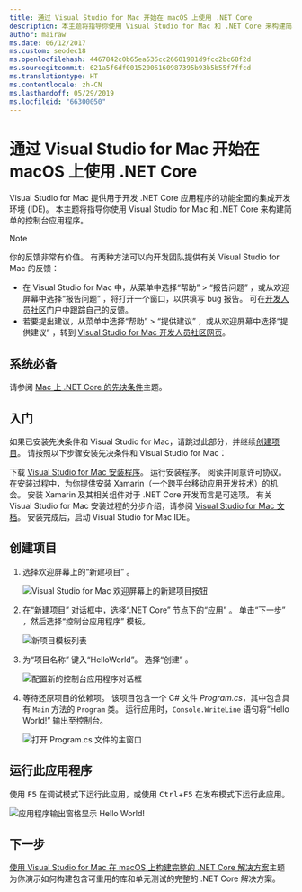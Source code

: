 ```yaml
---
title: 通过 Visual Studio for Mac 开始在 macOS 上使用 .NET Core
description: 本主题将指导你使用 Visual Studio for Mac 和 .NET Core 来构建简单的控制台应用程序。
author: mairaw
ms.date: 06/12/2017
ms.custom: seodec18
ms.openlocfilehash: 4467842c0b65ea536cc26601981d9fcc2bc68f2d
ms.sourcegitcommit: 621a5f6df00152006160987395b93b5b55f7ffcd
ms.translationtype: HT
ms.contentlocale: zh-CN
ms.lasthandoff: 05/29/2019
ms.locfileid: "66300050"
---
```

# <a name="get-started-with-net-core-on-macos-using-visual-studio-for-mac"></a>通过 Visual Studio for Mac 开始在 macOS 上使用 .NET Core

Visual Studio for Mac 提供用于开发 .NET Core 应用程序的功能全面的集成开发环境 (IDE)。 本主题将指导你使用 Visual Studio for Mac 和 .NET Core 来构建简单的控制台应用程序。

> [!NOTE]
> 你的反馈非常有价值。 有两种方法可以向开发团队提供有关 Visual Studio for Mac 的反馈：
> * 在 Visual Studio for Mac 中，从菜单中选择“帮助”   > “报告问题”  ，或从欢迎屏幕中选择“报告问题”  ，将打开一个窗口，以供填写 bug 报告。 可在[开发人员社区](https://developercommunity.visualstudio.com/spaces/8/index.html)门户中跟踪自己的反馈。
> * 若要提出建议，从菜单中选择“帮助”   > “提供建议”  ，或从欢迎屏幕中选择“提供建议”  ，转到 [Visual Studio for Mac 开发人员社区网页](https://developercommunity.visualstudio.com/content/idea/post.html?space=41)。

## <a name="prerequisites"></a>系统必备

请参阅 [Mac 上 .NET Core 的先决条件](../../core/macos-prerequisites.md)主题。

## <a name="get-started"></a>入门

如果已安装先决条件和 Visual Studio for Mac，请跳过此部分，并继续[创建项目](#creating-a-project)。 请按照以下步骤安装先决条件和 Visual Studio for Mac：

下载 [Visual Studio for Mac 安装程序](https://visualstudio.microsoft.com/vs/mac/?utm_medium=microsoft&utm_source=docs.microsoft.com&utm_campaign=inline+link)。 运行安装程序。 阅读并同意许可协议。 在安装过程中，为你提供安装 Xamarin（一个跨平台移动应用开发技术）的机会。 安装 Xamarin 及其相关组件对于 .NET Core 开发而言是可选项。 有关 Visual Studio for Mac 安装过程的分步介绍，请参阅 [Visual Studio for Mac 文档](/visualstudio/mac/)。 安装完成后，启动 Visual Studio for Mac IDE。

## <a name="creating-a-project"></a>创建项目

1. 选择欢迎屏幕上的“新建项目”  。

   ![Visual Studio for Mac 欢迎屏幕上的新建项目按钮](./media/using-on-mac-vs/visual-studio-mac-new-project.png)

1. 在“新建项目”  对话框中，选择“.NET Core”  节点下的“应用”  。 单击“下一步”  ，然后选择“控制台应用程序”  模板。

   ![新项目模板列表](./media/using-on-mac-vs/visual-studio-mac-new-dialog.png)

1. 为“项目名称”  键入“HelloWorld”。 选择“创建”  。

   ![配置新的控制台应用程序对话框](./media/using-on-mac-vs/visual-studio-mac-new-options.png)

1. 等待还原项目的依赖项。 该项目包含一个 C# 文件 *Program.cs*，其中包含具有 `Main` 方法的 `Program` 类。 运行应用时，`Console.WriteLine` 语句将“Hello World!” 输出至控制台。

   ![打开 Program.cs 文件的主窗口](./media/using-on-mac-vs/visual-studio-mac-editor.png)

## <a name="run-the-application"></a>运行此应用程序

使用 <kbd>F5</kbd> 在调试模式下运行此应用，或使用 <kbd>Ctrl</kbd>+<kbd>F5</kbd> 在发布模式下运行此应用。

![应用程序输出窗格显示 Hello World!](./media/using-on-mac-vs/visual-studio-mac-output.png)

## <a name="next-step"></a>下一步

[使用 Visual Studio for Mac 在 macOS 上构建完整的 .NET Core 解决方案](using-on-mac-vs-full-solution.md)主题为你演示如何构建包含可重用的库和单元测试的完整的 .NET Core 解决方案。

